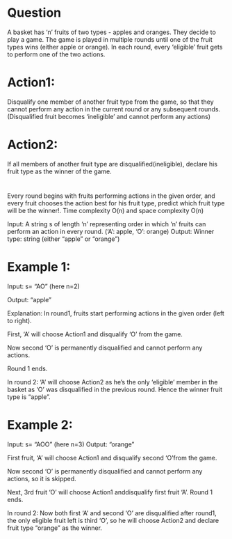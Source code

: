 
# Question

A basket has ‘n’ fruits of two types - apples and oranges. They decide to play a game. The
game is played in multiple rounds until one of the fruit types wins (either apple or orange). In
each round, every ‘eligible’ fruit gets to perform one of the two actions.

# Action1:
 Disqualify one member of another fruit type from the game, so that they cannot perform any
action in the current round or any subsequent rounds. (Disqualified fruit becomes ‘ineligible’
and cannot perform any actions)

# Action2:
  If all members of another fruit type are disqualified(ineligible), declare his fruit type as the winner
of the game.

# 
Every round begins with fruits performing actions in the given order, and every fruit chooses
the action best for his fruit type, predict which fruit type will be the winner!. Time complexity
O(n) and space complexity O(n)

Input: A string s of length ‘n’ representing order in which ‘n’ fruits can perform an action in
every round. (‘A’: apple, ‘O’: orange) Output: Winner type: string (either “apple” or “orange”)

# Example 1:
Input: s= “AO” (here n=2)

Output: “apple”

Explanation:
In round1, fruits start performing actions in the given order (left to right).

First, ‘A’ will choose Action1 and disqualify ‘O’ from the game.

Now second ‘O’ is permanently disqualified and cannot perform any actions. 

Round 1 ends.

In round 2: ‘A’ will choose Action2 as he’s the only ‘eligible’ member in the basket as ‘O’ was disqualified
in the previous round. Hence the winner fruit type is “apple”.

# Example 2:
Input: s= “AOO” (here n=3)
Output: “orange”

First fruit, ‘A’ will choose Action1 and disqualify second ‘O’from the game.

Now second ‘O’ is permanently disqualified and cannot perform any actions, so it is skipped.

Next, 3rd fruit ‘O’ will choose Action1 anddisqualify first fruit ‘A’. Round 1 ends.

In round 2: Now both first ‘A’ and second ‘O’ are disqualified after round1, the only eligible fruit left is third ‘O’,
so he will choose Action2 and declare fruit type “orange” as the winner.

